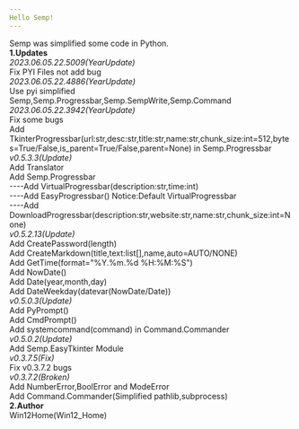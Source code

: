 ```yaml
---
Hello Semp!
---
```

Semp was simplified some code in Python.\
**1.Updates**\
*2023.06.05.22.5009(YearUpdate)*\
Fix PYI Files not add bug\
*2023.06.05.22.4886(YearUpdate)*\
Use pyi simplified Semp,Semp.Progressbar,Semp.SempWrite,Semp.Command\
*2023.06.05.22.3942(YearUpdate)*\
Fix some bugs\
Add TkinterProgressbar(url:str,desc:str,title:str,name:str,chunk_size:int=512,bytes=True/False,is_parent=True/False,parent=None) in Semp.Progressbar\
*v0.5.3.3(Update)*\
Add Translator\
Add Semp.Progressbar\
----Add VirtualProgressbar(description:str,time:int)\
----Add EasyProgressbar() Notice:Default VirtualProgressbar\
----Add DownloadProgressbar(description:str,website:str,name:str,chunk_size:int=None)\
*v0.5.2.13(Update)*\
Add CreatePassword(length)\
Add CreateMarkdown(title,text:list[],name,auto=AUTO/NONE)\
Add GetTime(format="%Y.%m.%d %H:%M:%S")\
Add NowDate()\
Add Date(year,month,day)\
Add DateWeekday(datevar(NowDate/Date))\
*v0.5.0.3(Update)*\
Add PyPrompt()\
Add CmdPrompt()\
Add systemcommand(command) in Command.Commander\
*v0.5.0.2(Update)*\
Add Semp.EasyTkinter Module\
*v0.3.7.5(Fix)*\
Fix v0.3.7.2 bugs\
*v0.3.7.2(Broken)*\
Add NumberError,BoolError and ModeError\
Add Command.Commander(Simplified pathlib,subprocess)\
**2.Author**\
Win12Home(Win12_Home)
